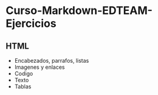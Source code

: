 # Curso-Markdown-EDTEAM-Ejercicios

## HTML

- Encabezados, parrafos, listas
- Imagenes y enlaces
- Codigo
- Texto
- Tablas
